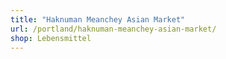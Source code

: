 ```yaml
---
title: "Haknuman Meanchey Asian Market"
url: /portland/haknuman-meanchey-asian-market/
shop: Lebensmittel
---
```

